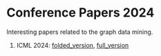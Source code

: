 # Conference Papers 2024

Interesting papers related to the graph data mining.

1. ICML 2024: [folded_version](./icml2024_folded.md), [full_version](./icml2024_full.md)

